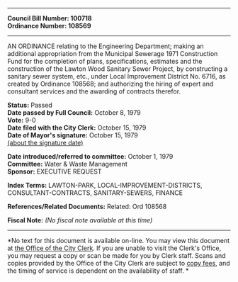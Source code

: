 * * * * *  
  
**Council Bill Number: [](#h0)[](#h2)100718**   
**Ordinance Number: 108569**  
  
* * * * *  
  
AN ORDINANCE relating to the Engineering Department; making an additional appropriation from the Municipal Sewerage 1971 Construction Fund for the completion of plans, specifications, estimates and the construction of the Lawton Wood Sanitary Sewer Project, by constructing a sanitary sewer system, etc., under Local Improvement District No. 6716, as created by Ordinance 108568; and authorizing the hiring of expert and consultant services and the awarding of contracts therefor.  
  
**Status:** Passed   
**Date passed by Full Council:** October 8, 1979   
**Vote:** 9-0   
**Date filed with the City Clerk:** October 15, 1979   
**Date of Mayor's signature:** October 15, 1979   
[(about the signature date)](/~public/approvaldate.htm)   
  
  
**Date introduced/referred to committee:** October 1, 1979   
**Committee:** Water & Waste Management   
**Sponsor:** EXECUTIVE REQUEST   
  
**Index Terms:** LAWTON-PARK, LOCAL-IMPROVEMENT-DISTRICTS, CONSULTANT-CONTRACTS, SANITARY-SEWERS, FINANCE  
  
**References/Related Documents:** Related: Ord 108568  
  
**Fiscal Note:** *(No fiscal note available at this time)*  
  
* * * * *  
  
*No text for this document is available on-line. You may view this document at [the Office of the City Clerk](http://www.seattle.gov/leg/clerk/contactUs.htm). If you are unable to visit the Clerk's Office, you may request a copy or scan be made for you by Clerk staff. Scans and copies provided by the Office of the City Clerk are subject to [copy fees](http://clerk.seattle.gov/~public/clerkfees.htm), and the timing of service is dependent on the availability of staff. *  
  
  

